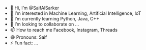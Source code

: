 - 👋 Hi, I’m @SaifAlSarker
- 👀 I’m interested in Machine Learning, Artificial Intelligence, IoT
- 🌱 I’m currently learning Python, Java, C++
- 💞️ I’m looking to collaborate on ...
- 📫 How to reach me Facebook, Instagram, Threads
- 😄 Pronouns: Saif
- ⚡ Fun fact: ...

